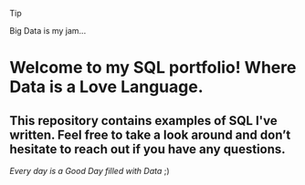 > [!TIP]
> Big Data is my jam...

# Welcome to my SQL portfolio! Where Data is a Love Language.

## This repository contains examples of SQL I've written. Feel free to take a look around and don’t hesitate to reach out if you have any questions.

*Every day is a Good Day filled with Data* ;)

